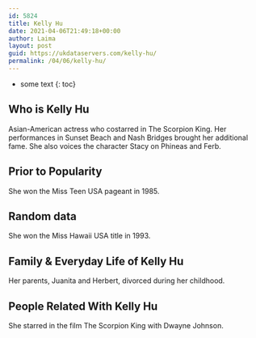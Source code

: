 ```yaml
---
id: 5824
title: Kelly Hu
date: 2021-04-06T21:49:18+00:00
author: Laima
layout: post
guid: https://ukdataservers.com/kelly-hu/
permalink: /04/06/kelly-hu/
---
```


* some text
{: toc}


## Who is Kelly Hu
                  
                  
                  
Asian-American actress who costarred in The Scorpion King. Her performances in Sunset Beach and Nash Bridges brought her additional fame. She also voices the character Stacy on Phineas and Ferb.
                  
              
            
              
            
                
                
                
## Prior to Popularity
                  
                  
                  
She won the Miss Teen USA pageant in 1985.
                  
              
            
              
            
                
                
                
## Random data
                  
                  
                  
She won the Miss Hawaii USA title in 1993.
                  
              
            
              
            
                
                
                
## Family & Everyday Life of Kelly Hu
                  
                  
                  
Her parents, Juanita and Herbert, divorced during her childhood.
                  
              
            
              
            
                
                
                
## People Related With Kelly Hu
                  
                  
                  
She starred in the film The Scorpion King with Dwayne Johnson.
                  
              
            
              
            
                
              
            
              
              
            
            
              
            
          
          
          